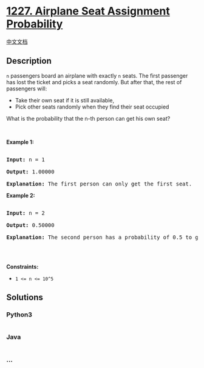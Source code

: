 # [1227. Airplane Seat Assignment Probability](https://leetcode.com/problems/airplane-seat-assignment-probability)

[中文文档](/solution/1200-1299/1227.Airplane%20Seat%20Assignment%20Probability/README.md)

## Description

<p><code data-stringify-type="code">n</code>&nbsp;passengers board an airplane with exactly&nbsp;<code data-stringify-type="code">n</code>&nbsp;seats. The first passenger has lost the ticket and picks a seat randomly. But after that, the rest of passengers will:</p>

<ul>
	<li>Take their own seat if it is still available,&nbsp;</li>
	<li>Pick other seats randomly when they find their seat occupied&nbsp;</li>
</ul>

<p>What is the probability that the n-th person can get his own seat?</p>

<p>&nbsp;</p>

<p><strong>Example 1:</strong></p>

<pre>

<strong>Input:</strong> n = 1

<strong>Output:</strong> 1.00000

<strong>Explanation: </strong>The first person can only get the first seat.</pre>

<p><strong>Example 2:</strong></p>

<pre>

<strong>Input:</strong> n = 2

<strong>Output:</strong> 0.50000

<strong>Explanation: </strong>The second person has a probability of 0.5 to get the second seat (when first person gets the first seat).

</pre>

<p>&nbsp;</p>

<p><strong>Constraints:</strong></p>

<ul>
	<li><code>1 &lt;= n &lt;= 10^5</code></li>
</ul>

## Solutions

<!-- tabs:start -->

### **Python3**

```python

```

### **Java**

```java

```

### **...**

```

```

<!-- tabs:end -->
